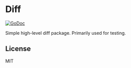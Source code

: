 # Diff

[![GoDoc](https://godoc.org/github.com/matthewmueller/diff?status.svg)](https://godoc.org/github.com/matthewmueller/diff)

Simple high-level diff package. Primarily used for testing.

## License

MIT
